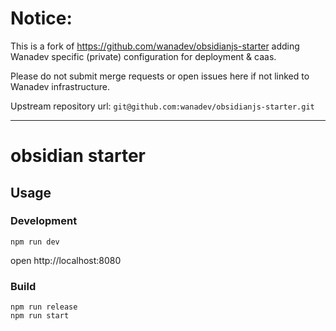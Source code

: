 # Notice:

This is a fork of https://github.com/wanadev/obsidianjs-starter adding Wanadev
specific (private) configuration for deployment & caas.

Please do not submit merge requests or open issues here if not linked to Wanadev
infrastructure.

Upstream repository url: `git@github.com:wanadev/obsidianjs-starter.git`

---

# obsidian starter

## Usage

### Development

```
npm run dev
```
open http://localhost:8080

### Build

```
npm run release
npm run start
```
